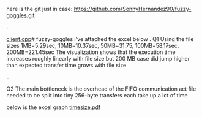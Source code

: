 


here is the git just in case: https://github.com/SonnyHernandez90/fuzzy-goggles.git

.


[client.cpp](https://github.com/user-attachments/files/22588716/client.cpp)# fuzzy-goggles
i've attached the excel below 
.
Q1
Using the file sizes 1MB=5.29sec, 10MB=10.37sec, 50MB=31.75, 100MB=58.17sec, 200MB=221.45sec
The visualization shows that the execution time increases roughly linearly with file size but 200 MB case did jump higher than expected transfer time grows with file size


..





Q2
The main bottleneck is the overhead of the FIFO communication act file needed to be split into tiny 256-byte transfers each take up a lot of time
.



below is the excel graph
[timesize.pdf](https://github.com/user-attachments/files/22588697/timesize.pdf)





